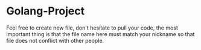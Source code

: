 # Golang-Project
Feel free to create new file, don't hesitate to pull your code, the most important thing is that the file name here must match your nickname so that file does not conflict with other people.

